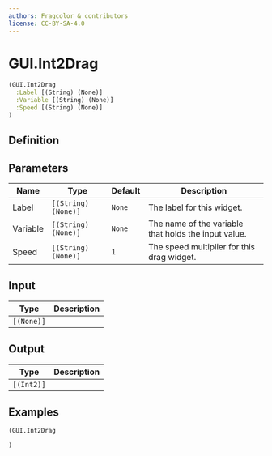 ```yaml
---
authors: Fragcolor & contributors
license: CC-BY-SA-4.0
---
```



# GUI.Int2Drag

```clojure
(GUI.Int2Drag
  :Label [(String) (None)]
  :Variable [(String) (None)]
  :Speed [(String) (None)]
)
```


## Definition




## Parameters

| Name | Type | Default | Description |
|------|------|---------|-------------|
| Label | `[(String) (None)]` | `None` | The label for this widget. |
| Variable | `[(String) (None)]` | `None` | The name of the variable that holds the input value. |
| Speed | `[(String) (None)]` | `1` | The speed multiplier for this drag widget. |


## Input

| Type | Description |
|------|-------------|
| `[(None)]` |  |


## Output

| Type | Description |
|------|-------------|
| `[(Int2)]` |  |


## Examples

```clojure
(GUI.Int2Drag

)
```
